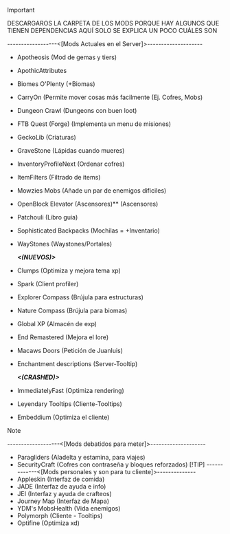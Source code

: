 > [!IMPORTANT]
> DESCARGAROS LA CARPETA DE LOS MODS PORQUE HAY ALGUNOS QUE TIENEN DEPENDENCIAS
> AQUÍ SOLO SE EXPLICA UN POCO CUÁLES SON
> 
>------------------<[Mods Actuales en el Server]>--------------------<br />
>- Apotheosis (Mod de gemas y tiers) <br />
>- ApothicAttributes
>- Biomes O'Plenty (+Biomas) <br />
>- CarryOn (Permite mover cosas más facilmente (Ej. Cofres, Mobs) <br />
>- Dungeon Crawl (Dungeons con buen loot) <br />
>- FTB Quest (Forge) (Implementa un menu de misiones) <br />
>- GeckoLib (Criaturas) <br />
>- GraveStone (Lápidas cuando mueres) <br />
>- InventoryProfileNext (Ordenar cofres) <br />
>- ItemFilters (Filtrado de items) <br/>
>- Mowzies Mobs (Añade un par de enemigos dificiles) <br />
>- OpenBlock Elevator (Ascensores)** (Ascensores) <br />
>- Patchouli (Libro guia) <br />
>- Sophisticated Backpacks (Mochilas = +Inventario) <br />
>- WayStones (Waystones/Portales) <br />
>
>   ***<(NUEVOS)>*** 
>- Clumps (Optimiza y mejora tema xp)<br />
>- Spark (Client profiler) <br />
>- Explorer Compass (Brújula para estructuras)<br />
>- Nature Compass (Brújula para biomas)<br />
>- Global XP (Almacén de exp)<br />
>- End Remastered (Mejora el lore)<br />
>- Macaws Doors (Petición de Juanluis)<br />
>- Enchantment descriptions (Server-Tooltip)<br />
>
>   ***<(CRASHED)>*** 
>- ImmediatelyFast (Optimiza rendering)<br />
>- Leyendary Tooltips (Cliente-Tooltips)<br />
>- Embeddium (Optimiza el cliente)<br />

> [!NOTE]
>-------------------<[Mods debatidos para meter]>-------------------- <br />
>- Paragliders (Aladelta y estamina, para viajes) <br />
>- SecurityCraft (Cofres con contraseña y bloques reforzados)
> [!TIP]
>-------------<[Mods personales y son para tu cliente]>-------------- <br />
>- Appleskin (Interfaz de comida) <br />
>- JADE (Interfaz de ayuda e info) <br />
>- JEI (Interfaz y ayuda de crafteos) <br />
>- Journey Map (Interfaz de Mapa) <br />
>- YDM's MobsHealth (Vida enemigos) <br />
>- Polymorph (Cliente - Tooltips)<br />
>- Optifine (Optimiza xd)

